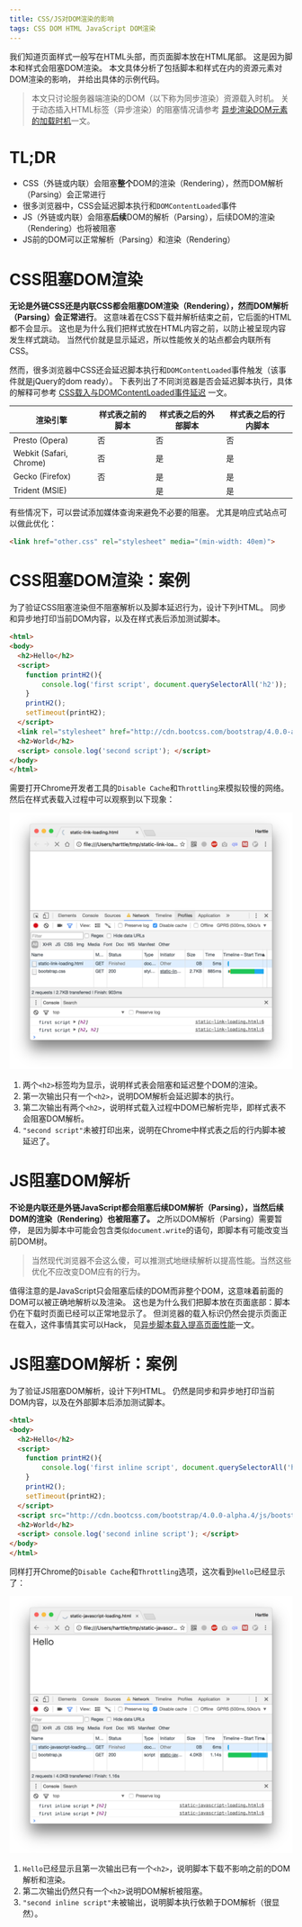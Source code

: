 ```yaml
---
title: CSS/JS对DOM渲染的影响
tags: CSS DOM HTML JavaScript DOM渲染
---
```


我们知道页面样式一般写在HTML头部，而页面脚本放在HTML尾部。
这是因为脚本和样式会阻塞DOM渲染。
本文具体分析了包括脚本和样式在内的资源元素对DOM渲染的影响，
并给出具体的示例代码。

> 本文只讨论服务器端渲染的DOM（以下称为同步渲染）资源载入时机。
> 关于动态插入HTML标签（异步渲染）的阻塞情况请参考
> [异步渲染DOM元素的加载时机][async]一文。

# TL;DR

* CSS（外链或内联）会阻塞**整个**DOM的渲染（Rendering），然而DOM解析（Parsing）会正常进行
* 很多浏览器中，CSS会延迟脚本执行和`DOMContentLoaded`事件
* JS（外链或内联）会阻塞**后续**DOM的解析（Parsing），后续DOM的渲染（Rendering）也将被阻塞
* JS前的DOM可以正常解析（Parsing）和渲染（Rendering）

<!--more-->

# CSS阻塞DOM渲染

**无论是外链CSS还是内联CSS都会阻塞DOM渲染（Rendering），然而DOM解析（Parsing）会正常进行**。
这意味着在CSS下载并解析结束之前，它后面的HTML都不会显示。
这也是为什么我们把样式放在HTML内容之前，以防止被呈现内容发生样式跳动。
当然代价就是显示延迟，所以性能攸关的站点都会内联所有CSS。

然而，很多浏览器中CSS还会延迟脚本执行和`DOMContentLoaded`事件触发（该事件就是jQuery的dom ready）。
下表列出了不同浏览器是否会延迟脚本执行，具体的解释可参考
[CSS载入与DOMContentLoaded事件延迟](/2016/05/15/stylesheet-delay-domcontentloaded.html)
一文。

渲染引擎 | 样式表之前的脚本 | 样式表之后的外部脚本 | 样式表之后的行内脚本
--- | --- | --- | --- 
Presto (Opera)           | 否 | 否 | 否
Webkit (Safari, Chrome)  | 否 | 是 | 是
Gecko (Firefox)          | 否 | 是 | 是
Trident (MSIE)           |    | 是 | 是

有些情况下，可以尝试添加媒体查询来避免不必要的阻塞。
尤其是响应式站点可以做此优化：

```html
<link href="other.css" rel="stylesheet" media="(min-width: 40em)">
```

# CSS阻塞DOM渲染：案例

为了验证CSS阻塞渲染但不阻塞解析以及脚本延迟行为，设计下列HTML。
同步和异步地打印当前DOM内容，以及在样式表后添加测试脚本。

```html
<html>
<body>
  <h2>Hello</h2>
  <script> 
    function printH2(){
        console.log('first script', document.querySelectorAll('h2')); 
    }
    printH2();
    setTimeout(printH2);
  </script>
  <link rel="stylesheet" href="http://cdn.bootcss.com/bootstrap/4.0.0-alpha.4/css/bootstrap.css">
  <h2>World</h2>
  <script> console.log('second script'); </script>
</body>
</html>
```

需要打开Chrome开发者工具的`Disable Cache`和`Throttling`来模拟较慢的网络。
然后在样式表载入过程中可以观察到以下现象：

![stylesheet links block rendering][css-block-rendering]

1. 两个`<h2>`标签均为显示，说明样式表会阻塞和延迟整个DOM的渲染。
2. 第一次输出只有一个`<h2>`，说明DOM解析会延迟脚本的执行。
3. 第二次输出有两个`<h2>`，说明样式载入过程中DOM已解析完毕，即样式表不会阻塞DOM解析。
4. `"second script"`未被打印出来，说明在Chrome中样式表之后的行内脚本被延迟了。

# JS阻塞DOM解析

**不论是内联还是外链JavaScript都会阻塞后续DOM解析（Parsing），当然后续DOM的渲染（Rendering）也被阻塞了。**
之所以DOM解析（Parsing）需要暂停，
是因为脚本中可能会包含类似`document.write`的语句，即脚本有可能改变当前DOM树。

> 当然现代浏览器不会这么傻，可以推测式地继续解析以提高性能。当然这些优化不应改变DOM应有的行为。

值得注意的是JavaScript只会阻塞后续的DOM而非整个DOM，这意味着前面的DOM可以被正确地解析以及渲染。
这也是为什么我们把脚本放在页面底部：脚本仍在下载时页面已经可以正常地显示了。
但浏览器的载入标识仍然会提示页面正在载入，这件事情其实可以Hack，
见[异步脚本载入提高页面性能](/2016/05/18/async-javascript-loading.html)一文。

# JS阻塞DOM解析：案例

为了验证JS阻塞DOM解析，设计下列HTML。
仍然是同步和异步地打印当前DOM内容，以及在外部脚本后添加测试脚本。

```html
<html>
<body>
  <h2>Hello</h2>
  <script>
    function printH2(){
        console.log('first inline script', document.querySelectorAll('h2')); 
    }
    printH2();
    setTimeout(printH2);
  </script>
  <script src="http://cdn.bootcss.com/bootstrap/4.0.0-alpha.4/js/bootstrap.js"></script>
  <h2>World</h2>
  <script> console.log('second inline script'); </script>
</body>
</html>
```

同样打开Chrome的`Disable Cache`和`Throttling`选项，这次看到`Hello`已经显示了：

![scripts block parsing][js-block-parsing]

1. `Hello`已经显示且第一次输出已有一个`<h2>`，说明脚本下载不影响之前的DOM解析和渲染。
2. 第二次输出仍然只有一个`<h2>`说明DOM解析被阻塞。
3. `"second inline script"`未被输出，说明脚本执行依赖于DOM解析（很显然）。

[async]: /2016/11/26/dynamic-dom-render-blocking.html
[css-block-rendering]: /assets/img/blog/dom/css-block-rendering@2x.png
[js-block-parsing]: /assets/img/blog/dom/js-block-parsing@2x.png
